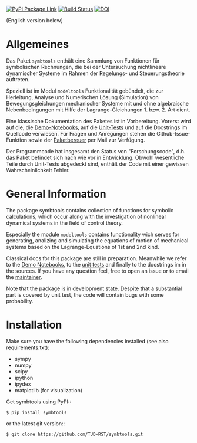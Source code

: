 

[![PyPI Package Link](https://badge.fury.io/py/symbtools.svg "PyPI Package Link")](https://badge.fury.io/py/symbtools)
[![Build Status](https://cloud.drone.io/api/badges/TUD-RST/symbtools/status.svg?ref=refs/heads/main)](https://cloud.drone.io/TUD-RST/symbtools) [![DOI](https://zenodo.org/badge/DOI/10.5281/zenodo.275073.svg)](https://doi.org/10.5281/zenodo.275073)
<!-- currently travis does not work -->
<!-- [![Travis CI Unit Test Result badge](https://travis-ci.org/TUD-RST/symbtools.svg?branch=master "Travis CI Unit Test Result badge")](https://travis-ci.org/TUD-RST/symbtools) --> 


(English version below)

Allgemeines
===========
Das Paket `symbtools` enthält eine Sammlung von Funktionen für
symbolischen Rechnungen, die bei der Untersuchung nichtlineare dynamischer
Systeme im Rahmen der Regelungs- und Steuerungstheorie auftreten.

Speziell ist im Modul `modeltools` Funktionalität gebündelt, die zur Herleitung,
Analyse und Numerischen Lösung (Simulation) von Bewegungsgleichungen mechanischer Systeme mit
und ohne algebraische Nebenbedingungen mit Hilfe der Lagrange-Gleichungen 1. bzw. 2. Art dient.

Eine klassische Dokumentation des Paketes ist in Vorbereitung. Vorerst wird auf die, die
[Demo-Notebooks](https://nbviewer.jupyter.org/github/TUD-RST/symbtools/tree/main/docs/demo_notebooks/),
auf die [Unit-Tests](https://github.com/TUD-RST/symbtools/blob/main/symbtools/test/test_modeltools.py)
und auf die Docstrings im Quellcode verwiesen.
Für Fragen und Anregungen stehen die Github-Issue-Funktion sowie der [Paketbereuer](https://tu-dresden.de/ing/elektrotechnik/rst/das-institut/beschaeftigte/carsten-knoll)
per Mail zur Verfügung.


Der Programmcode hat insgesamt den Status von "Forschungscode",
d.h. das Paket befindet sich nach wie vor in Entwicklung.
Obwohl wesentliche Teile durch Unit-Tests abgedeckt sind, enthält der Code
mit einer gewissen Wahrscheinlichkeit Fehler.


General Information
===================
The package symbtools contains collection of functions for symbolic
calculations, which occur along with the investigation of nonlinear
dynamical systems in the field of control theory.

Especially the module `modeltools` contains functionality wich serves for generating, analizing
and simulating the equations of motion of mechanical systems based on the Lagrange-Equations of
1st and 2nd kind.

Classical docs for this package are still in preparation. Meanwhile we refer to the
[Demo Notebooks](https://nbviewer.jupyter.org/github/TUD-RST/symbtools/tree/main/docs/demo_notebooks/),
to the [unit tests](https://github.com/TUD-RST/symbtools/blob/main/symbtools/test/test_modeltools.py)
and finally to the docstrings im in the sources. If you have any question feel, free to open an
issue or to email the [maintainer](https://tu-dresden.de/ing/elektrotechnik/rst/das-institut/beschaeftigte/carsten-knoll).

Note that the package is in development state. Despite that a substantial
part is covered by unit test, the code will contain bugs with some probability.


Installation
============
Make sure you have the following dependencies installed (see also requirements.txt):

- sympy
- numpy
- scipy
- ipython
- ipydex
- matplotlib (for visualization)

Get symbtools using PyPI::

    $ pip install symbtools

or the latest git version::

    $ git clone https://github.com/TUD-RST/symbtools.git

